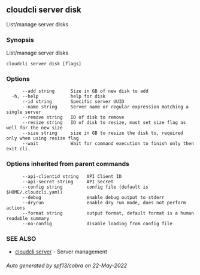 ## cloudcli server disk

List/manage server disks

### Synopsis

List/manage server disks

```
cloudcli server disk [flags]
```

### Options

```
      --add string      Size in GB of new disk to add
  -h, --help            help for disk
      --id string       Specific server UUID
      --name string     Server name or regular expression matching a single server
      --remove string   ID of disk to remove
      --resize string   ID of disk to resize, must set size flag as well for the new size
      --size string     size in GB to resize the disk to, required only when using resize flag
      --wait            Wait for command execution to finish only then exit cli.
```

### Options inherited from parent commands

```
      --api-clientid string   API Client ID
      --api-secret string     API Secret
      --config string         config file (default is $HOME/.cloudcli.yaml)
      --debug                 enable debug output to stderr
      --dryrun                enable dry run mode, does not perform actions
      --format string         output format, default format is a human readable summary
      --no-config             disable loading from config file
```

### SEE ALSO

* [cloudcli server](cloudcli_server.md)	 - Server management

###### Auto generated by spf13/cobra on 22-May-2022
